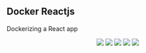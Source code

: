 ## Docker Reactjs

Dockerizing a React app

<p align="center">
    <img src="https://img.shields.io/github/repo-size/Puthpiseth/dockerfile-react" />
    <img src="https://img.shields.io/github/issues/Puthpiseth/dockerfile-react" />
    <img src="https://img.shields.io/github/last-commit/Puthpiseth/dockerfile-react" />
    <img src="https://img.shields.io/badge/React-blue" />
     <img src="https://img.shields.io/badge/Docker-blue" />
